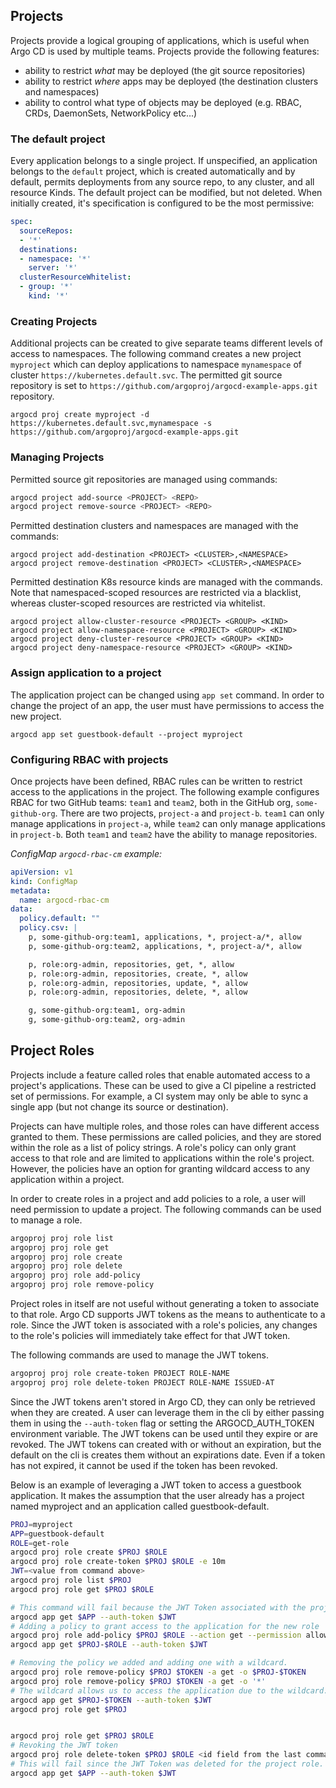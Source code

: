 ## Projects

Projects provide a logical grouping of applications, which is useful when Argo CD is used by multiple
teams. Projects provide the following features:

* ability to restrict *what* may be deployed (the git source repositories)
* ability to restrict *where* apps may be deployed (the  destination clusters and namespaces)
* ability to control what type of objects may be deployed (e.g. RBAC, CRDs, DaemonSets, NetworkPolicy etc...)

### The default project

Every application belongs to a single project. If unspecified, an application belongs to the
`default` project, which is created automatically and by default, permits deployments from any
source repo, to any cluster, and all resource Kinds. The default project can be modified, but not
deleted. When initially created, it's specification is configured to be the most permissive:

```yaml
spec:
  sourceRepos:
  - '*'
  destinations:
  - namespace: '*'
    server: '*'
  clusterResourceWhitelist:
  - group: '*'
    kind: '*'
```

### Creating Projects

Additional projects can be created to give separate teams different levels of access to namespaces.
The following command creates a new project `myproject` which can deploy applications to namespace
`mynamespace` of cluster `https://kubernetes.default.svc`. The permitted git source repository is
set to `https://github.com/argoproj/argocd-example-apps.git` repository.

```
argocd proj create myproject -d https://kubernetes.default.svc,mynamespace -s https://github.com/argoproj/argocd-example-apps.git
```

### Managing Projects

Permitted source git repositories are managed using commands:

```bash
argocd project add-source <PROJECT> <REPO>
argocd project remove-source <PROJECT> <REPO>
```

Permitted destination clusters and namespaces are managed with the commands:
```
argocd project add-destination <PROJECT> <CLUSTER>,<NAMESPACE>
argocd project remove-destination <PROJECT> <CLUSTER>,<NAMESPACE>
```

Permitted destination K8s resource kinds are managed with the commands. Note that namespaced-scoped
resources are restricted via a blacklist, whereas cluster-scoped resources are restricted via
whitelist.
```
argocd project allow-cluster-resource <PROJECT> <GROUP> <KIND>
argocd project allow-namespace-resource <PROJECT> <GROUP> <KIND>
argocd project deny-cluster-resource <PROJECT> <GROUP> <KIND>
argocd project deny-namespace-resource <PROJECT> <GROUP> <KIND>
```

### Assign application to a project

The application project can be changed using `app set` command. In order to change the project of
an app, the user must have permissions to access the new project.

```
argocd app set guestbook-default --project myproject
```

### Configuring RBAC with projects

Once projects have been defined, RBAC rules can be written to restrict access to the applications
in the project. The following example configures RBAC for two GitHub teams: `team1` and `team2`,
both in the GitHub org, `some-github-org`. There are two projects, `project-a` and `project-b`.
`team1` can only manage applications in `project-a`, while `team2` can only manage applications in
`project-b`. Both `team1` and `team2` have the ability to manage repositories.

*ConfigMap `argocd-rbac-cm` example:*

```yaml
apiVersion: v1
kind: ConfigMap
metadata:
  name: argocd-rbac-cm
data:
  policy.default: ""
  policy.csv: |
    p, some-github-org:team1, applications, *, project-a/*, allow
    p, some-github-org:team2, applications, *, project-a/*, allow

    p, role:org-admin, repositories, get, *, allow
    p, role:org-admin, repositories, create, *, allow
    p, role:org-admin, repositories, update, *, allow
    p, role:org-admin, repositories, delete, *, allow

    g, some-github-org:team1, org-admin
    g, some-github-org:team2, org-admin
```

## Project Roles

Projects include a feature called roles that enable automated access to a project's applications.
These can be used to give a CI pipeline a restricted set of permissions. For example, a CI system
may only be able to sync a single app (but not change its source or destination).

Projects can have multiple roles, and those roles can have different access granted to them. These
permissions are called policies, and they are stored within the role as a list of policy strings.
A role's policy can only grant access to that role and are limited to applications within the role's
project.  However, the policies have an option for granting wildcard access to any application
within a project.

In order to create roles in a project and add policies to a role, a user will need permission to
update a project.  The following commands can be used to manage a role.

```bash
argoproj proj role list
argoproj proj role get
argoproj proj role create
argoproj proj role delete
argoproj proj role add-policy
argoproj proj role remove-policy
```

Project roles in itself are not useful without generating a token to associate to that role. Argo CD
supports JWT tokens as the means to authenticate to a role. Since the JWT token is
associated with a role's policies, any changes to the role's policies will immediately take effect
for that JWT token.

The following commands are used to manage the JWT tokens.

```bash
argoproj proj role create-token PROJECT ROLE-NAME
argoproj proj role delete-token PROJECT ROLE-NAME ISSUED-AT
```

Since the JWT tokens aren't stored in Argo CD, they can only be retrieved when they are created. A
user can leverage them in the cli by either passing them in using the `--auth-token` flag or setting
the ARGOCD_AUTH_TOKEN environment variable. The JWT tokens can be used until they expire or are
revoked.  The JWT tokens can created with or without an expiration, but the default on the cli is
creates them without an expirations date.  Even if a token has not expired, it cannot be used if
the token has been revoked.

Below is an example of leveraging a JWT token to access a guestbook application.  It makes the
assumption that the user already has a project named myproject and an application called
guestbook-default.

```bash
PROJ=myproject
APP=guestbook-default
ROLE=get-role
argocd proj role create $PROJ $ROLE
argocd proj role create-token $PROJ $ROLE -e 10m
JWT=<value from command above>
argocd proj role list $PROJ
argocd proj role get $PROJ $ROLE

# This command will fail because the JWT Token associated with the project role does not have a policy to allow access to the application
argocd app get $APP --auth-token $JWT
# Adding a policy to grant access to the application for the new role
argocd proj role add-policy $PROJ $ROLE --action get --permission allow --object $APP
argocd app get $PROJ-$ROLE --auth-token $JWT

# Removing the policy we added and adding one with a wildcard.
argocd proj role remove-policy $PROJ $TOKEN -a get -o $PROJ-$TOKEN
argocd proj role remove-policy $PROJ $TOKEN -a get -o '*'
# The wildcard allows us to access the application due to the wildcard.
argocd app get $PROJ-$TOKEN --auth-token $JWT
argocd proj role get $PROJ


argocd proj role get $PROJ $ROLE
# Revoking the JWT token
argocd proj role delete-token $PROJ $ROLE <id field from the last command>
# This will fail since the JWT Token was deleted for the project role.
argocd app get $APP --auth-token $JWT
```

